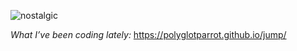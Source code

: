 
<p align="center">

![nostalgic](https://github.com/user-attachments/assets/5d673e25-21dd-4af2-b09c-d8f11a4d6393)


<!-- <p align="center">
  <i>What I’ve been coding lately:</i>
  <a href="https://polyglotparrot.github.io/jump/" target="_blank" rel="noopener noreferrer">REAVN ↗</a>
</p> -->


<i>What I’ve been coding lately:</i>
https://polyglotparrot.github.io/jump/
</p>























  



